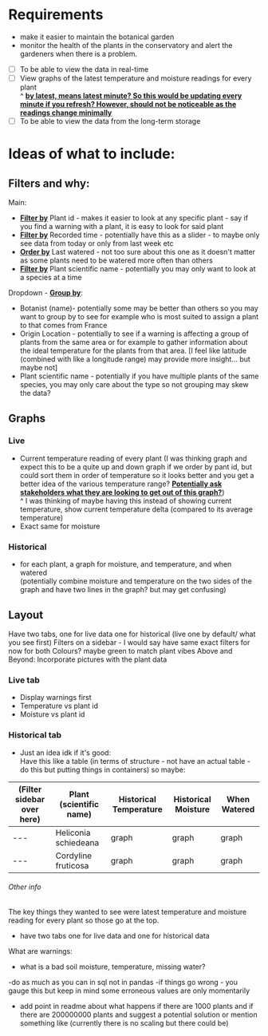 # Requirements
- make it easier to maintain the botanical garden
- monitor the health of the plants in the conservatory and alert the gardeners when there is a problem.

* [ ] To be able to view the data in real-time
* [ ] View graphs of the latest temperature and moisture readings for every plant
<br>^ <u>**by latest, means latest minute? So this would be updating every minute if you refresh? However, should not be noticeable as the readings change minimally**</u>
* [ ] To be able to view the data from the long-term storage

# Ideas of what to include:

## Filters and why:
Main:
- <u>**Filter by**</u> Plant id - makes it easier to look at any specific plant - say if you find a warning with a plant, it is easy to look for said plant
- <u>**Filter by**</u> Recorded time - potentially have this as a slider - to maybe only see data from today or only from last week etc
- <u>**Order by**</u> Last watered - not too sure about this one as it doesn't matter as some plants need to be watered more often than others
- <u>**Filter by**</u> Plant scientific name - potentially you may only want to look at a species at a time

Dropdown - <u>**Group by**</u>:
- Botanist (name)- potentially some may be better than others so you may want to group by to see for example who is most suited to assign a plant to that comes from France
- Origin Location - potentially to see if a warning is affecting a group of plants from the same area or for example to gather information about the ideal temperature for the plants from that area. [I feel like latitude (combined with like a longitude range) may provide more insight... but maybe not]
- Plant scientific name - potentially if you have multiple plants of the same species, you may only care about the type so not grouping may skew the data?

## Graphs
### Live
- Current temperature reading of every plant (I was thinking graph and expect this to be a quite up and down graph if we order by pant id, but could sort them in order of temperature so it looks better and you get a better idea of the various temperature range? <u>**Potentially ask stakeholders what they are looking to get out of this graph?**</u>)
<br>^ I was thinking of maybe having this instead of showing current temperature, show current temperature delta (compared to its average temperature)
- Exact same for moisture

### Historical
- for each plant, a graph for moisture, and temperature, and when watered
<br>(potentially combine moisture and temperature on the two sides of the graph and have two lines in the graph? but may get confusing)

## Layout
Have two tabs, one for live data one for historical (live one by default/ what you see first)
Filters on a sidebar - I would say have same exact filters for now for both
Colours? maybe green to match plant vibes
Above and Beyond: Incorporate pictures with the plant data

### Live tab
- Display warnings first
- Temperature vs plant id
- Moisture vs plant id

### Historical tab
- Just an idea idk if it's good:
<br>Have this like a table (in terms of structure - not have an actual table - do this but putting things in containers) so maybe:

(Filter sidebar over here)|Plant (scientific name)|Historical Temperature|Historical Moisture|When Watered|
---|----|----|----|----|
---|Heliconia schiedeana| graph | graph | graph |
---|Cordyline fruticosa| graph | graph | graph |



###### Other info
The key things they wanted to see were latest temperature and moisture reading for every plant so those go at the top.
- have two tabs one for live data and one for historical data

What are warnings:
- what is a bad soil moisture, temperature, missing water?

-do as much as you can in sql not in pandas
-if things go wrong - you gauge this but keep in mind some erroneous values are only momentarily
- add point in readme about what happens if there are 1000 plants and if there are 200000000 plants and suggest a potential solution or mention something like (currently there is no scaling but there could be)








